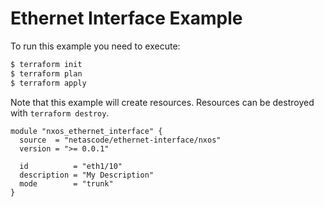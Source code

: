 <!-- BEGIN_TF_DOCS -->
# Ethernet Interface Example

To run this example you need to execute:

```bash
$ terraform init
$ terraform plan
$ terraform apply
```

Note that this example will create resources. Resources can be destroyed with `terraform destroy`.

```hcl
module "nxos_ethernet_interface" {
  source  = "netascode/ethernet-interface/nxos"
  version = ">= 0.0.1"

  id          = "eth1/10"
  description = "My Description"
  mode        = "trunk"
}
```
<!-- END_TF_DOCS -->